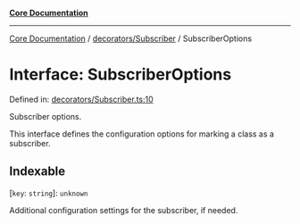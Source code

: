 [**Core Documentation**](../../../README.md)

***

[Core Documentation](../../../README.md) / [decorators/Subscriber](../README.md) / SubscriberOptions

# Interface: SubscriberOptions

Defined in: [decorators/Subscriber.ts:10](https://github.com/stonemjs/core/blob/b1f29857c7f1e529739f22d486494bed3b22d2c6/src/decorators/Subscriber.ts#L10)

Subscriber options.

This interface defines the configuration options for marking a class as a subscriber.

## Indexable

\[`key`: `string`\]: `unknown`

Additional configuration settings for the subscriber, if needed.
